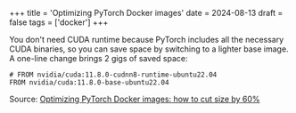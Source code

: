 +++
title = 'Optimizing PyTorch Docker images'
date = 2024-08-13
draft = false
tags = ['docker']
+++

You don't need CUDA runtime because PyTorch includes all the necessary CUDA binaries, so you can save space by switching 
to a lighter base image. A one-line change brings 2 gigs of saved space:

```
# FROM nvidia/cuda:11.8.0-cudnn8-runtime-ubuntu22.04
FROM nvidia/cuda:11.8.0-base-ubuntu22.04
```

Source: [Optimizing PyTorch Docker images: how to cut size by 60%](https://mveg.es/posts/optimizing-pytorch-docker-images-cut-size-by-60percent/)
